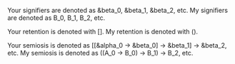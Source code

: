 Your signifiers are denoted as &beta_0, &beta_1, &beta_2, etc.
My signifiers are denoted as B_0, B_1, B_2, etc.

Your retention is denoted with [].
My retention is denoted with ().

Your semiosis is denoted as [[&alpha_0 -> &beta_0] -> &beta_1] -> &beta_2, etc.
My semiosis is denoted as ((A_0 -> B_0) -> B_1) -> B_2, etc.
